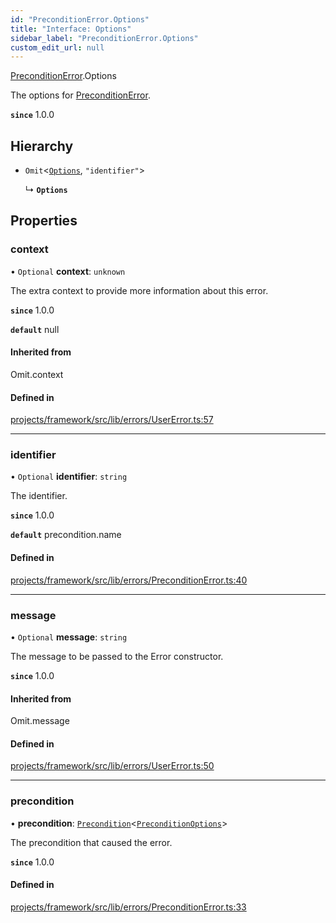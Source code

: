 ```yaml
---
id: "PreconditionError.Options"
title: "Interface: Options"
sidebar_label: "PreconditionError.Options"
custom_edit_url: null
---
```


[PreconditionError](../namespaces/PreconditionError).Options

The options for [PreconditionError](../classes/PreconditionError).

**`since`** 1.0.0

## Hierarchy

- `Omit`<[`Options`](UserError.Options), ``"identifier"``\>

  ↳ **`Options`**

## Properties

### context

• `Optional` **context**: `unknown`

The extra context to provide more information about this error.

**`since`** 1.0.0

**`default`** null

#### Inherited from

Omit.context

#### Defined in

[projects/framework/src/lib/errors/UserError.ts:57](https://github.com/sapphiredev/framework/blob/5a4898f6/src/lib/errors/UserError.ts#L57)

___

### identifier

• `Optional` **identifier**: `string`

The identifier.

**`since`** 1.0.0

**`default`** precondition.name

#### Defined in

[projects/framework/src/lib/errors/PreconditionError.ts:40](https://github.com/sapphiredev/framework/blob/5a4898f6/src/lib/errors/PreconditionError.ts#L40)

___

### message

• `Optional` **message**: `string`

The message to be passed to the Error constructor.

**`since`** 1.0.0

#### Inherited from

Omit.message

#### Defined in

[projects/framework/src/lib/errors/UserError.ts:50](https://github.com/sapphiredev/framework/blob/5a4898f6/src/lib/errors/UserError.ts#L50)

___

### precondition

• **precondition**: [`Precondition`](../classes/Precondition)<[`PreconditionOptions`](PreconditionOptions)\>

The precondition that caused the error.

**`since`** 1.0.0

#### Defined in

[projects/framework/src/lib/errors/PreconditionError.ts:33](https://github.com/sapphiredev/framework/blob/5a4898f6/src/lib/errors/PreconditionError.ts#L33)

